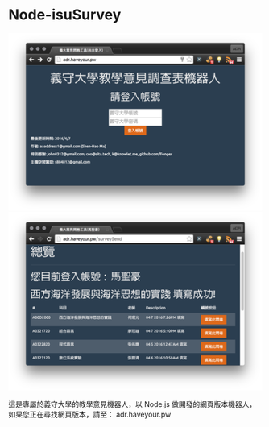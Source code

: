 # Node-isuSurvey

![alt](Demo1.png)
![alt](Demo2.png)


這是專屬於義守大學的教學意見機器人，以 Node.js 做開發的網頁版本機器人，   
如果您正在尋找網頁版本，請至： adr.haveyour.pw    
